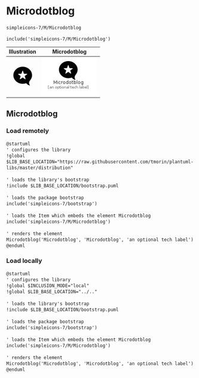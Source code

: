 # Microdotblog


```text
simpleicons-7/M/Microdotblog
```

```text
include('simpleicons-7/M/Microdotblog')
```



| Illustration | Microdotblog |
| :---: | :---: |
| ![illustration for Illustration](../../simpleicons-7/M/Microdotblog.png) | ![illustration for Microdotblog](../../simpleicons-7/M/Microdotblog.Local.png) |




## Microdotblog

### Load remotely
```plantuml
@startuml
' configures the library
!global $LIB_BASE_LOCATION="https://raw.githubusercontent.com/tmorin/plantuml-libs/master/distribution"

' loads the library's bootstrap
!include $LIB_BASE_LOCATION/bootstrap.puml

' loads the package bootstrap
include('simpleicons-7/bootstrap')

' loads the Item which embeds the element Microdotblog
include('simpleicons-7/M/Microdotblog')

' renders the element
Microdotblog('Microdotblog', 'Microdotblog', 'an optional tech label')
@enduml
```

### Load locally
```plantuml
@startuml
' configures the library
!global $INCLUSION_MODE="local"
!global $LIB_BASE_LOCATION="../.."

' loads the library's bootstrap
!include $LIB_BASE_LOCATION/bootstrap.puml

' loads the package bootstrap
include('simpleicons-7/bootstrap')

' loads the Item which embeds the element Microdotblog
include('simpleicons-7/M/Microdotblog')

' renders the element
Microdotblog('Microdotblog', 'Microdotblog', 'an optional tech label')
@enduml
```

